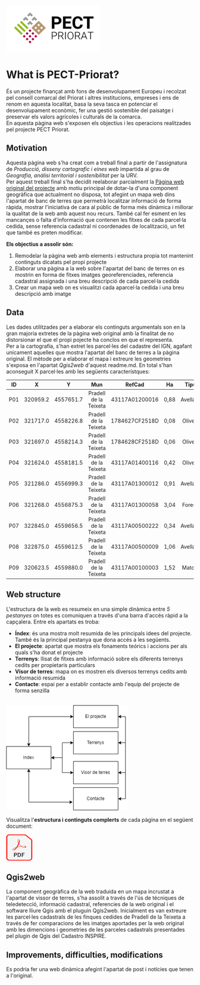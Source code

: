 <img src="./images/Logo.png" alt="HTML5 Icon" width="250" height="128"> <br>
# What is PECT-Priorat?
És un projecte finançat amb fons de desenvolupament Europeu i recolzat pel consell comarcal del Priorat i altres institucions, empreses i ens de renom en aquesta localitat, basa la seva tasca en potenciar el desenvolupament econòmic, fer una gestió sostenible del paisatge i preservar els valors agricoles i culturals de la comarca.<br>
En aquesta pàgina web s'exposen els objectius i les operacions realitzades pel projecte PECT Priorat.
## Motivation
Aquesta pàgina web s'ha creat com a treball final a partir de l'assignatura de *Producció, disseny cartografic i eines web* impartida al grau de *Geografia, anàlisi territorial i sostenibilitat* per la URV. <br>
Per aquest treball final s'ha decidit reelaborar parcialment la [Pàgina web original del projecte](http://pectpriorat.cat/) amb motiu principal de dotar-la d'una component geogràfica que actualment no disposa, tot afegint un mapa web dins l'apartat de banc de terres que permetrà localitzar informació de forma ràpida, mostrar l'iniciativa de cara al públic de forma més dinàmica i millorar la qualitat de la web amb aquest nou recurs. També cal fer esment en les mancançes o falta d'informació que contenen les fitxes de cada parcel·la cedida, sense referencia cadastral ni coordenades de localització, un fet que també es preten modificar.<br>

**Els objectius a assolir són:**
1. Remodelar la pàgina web amb elements i estructura propia tot mantenint continguts dicatats pel propi projecte
2. Elaborar una pàgina a la web sobre l'apartat del banc de terres on es mostrin en forma de fitxes imatges georeferenciades, referencia cadastral assignada i una breu descripció de cada parcel·la cedida
3. Crear un mapa web on es visualitzi cada aparcel·la cedida i una breu descripció amb imatge
## Data
Les dades utilitzades per a elaborar els continguts argumentals son en la gran majoria extretes de la pàgina web original amb la finalitat de no distorsionar el que el propi pojecte ha conclos en que el representa. <br>
Per a la cartografia, s'han extret les parcel·les del cadastre del IGN, agafant unicament aquelles que mostra l'apartat del banc de terres a la pàgina original. El mètode per a elaborar el mapa i extreure les geometries s'exposa en l'apartat *Qgis2web* d'aquest readme.md. En total s'han aconseguit X parcel·les amb les següents característques: <br>

|ID|X|Y|Mun|RefCad|Ha|Tipus|regadiu|
| ------------- |:-------------:|:-------------:|:-------------:|:-------------:|:-------------:|:-------------:|-------------:|
|P01|	320959.2|	4557651.7|	Pradell de la Teixeta|	43117A01200016|	0,88|Avellaner|No|
|P02|	321717.0|	4558226.8|	Pradell de la Teixeta|	1784627CF2518D| 0,08|Oliverar|No|
|P03|	321697.0|	4558214.3|	Pradell de la Teixeta|	1784628CF2518D| 0,06|Oliverar|No|
|P04|	321624.0|	4558181.5|	Pradell de la Teixeta|	43117A01400116| 0,42|Oliverar|No|
|P05|	321286.0|	4556999.3|	Pradell de la Teixeta|	43117A01300012| 0,91|Avellaner|No|
|P06|	321268.0|	4556875.3|	Pradell de la Teixeta|	43117A01300058| 3,04|Forestal|No|
|P07|	322845.0|	4559656.5|	Pradell de la Teixeta|	43117A00500222| 0,34|Avellaner|No|
|P08|	322875.0|	4559612.5|  Pradell de la Teixeta|	43117A00500009| 1,06|Avellaner|No|
|P09|	320623.5|	4559880.0|	Pradell de la Teixeta|	43117A00100003| 1,52|Matollar|No|



## Web structure
L'estructura de la web es resumeix en una simple dinàmica entre *5 pestanyes* on totes es comuniquen a través d'una barra d'accés ràpid a la capçalera. Entre els apartats es troba:
- **Índex**: és una mostra molt resumida de les principals idees del projecte. També és la principal pestanya que dona accés a les següents.
- **El projecte**: apartat que mostra els fonaments teórics i accions per als quals s'ha donat el projecte
- **Terrenys**: llisat de fitxes amb informació sobre els diferents terrenys cedits per propietaris particulars
- **Visor de terres**: mapa on es mostren els diversos terrenys cedits amb informació resumida
- **Contacte**: espai per a establir contacte amb l'equip del projecte de forma senzilla 
<br>
<img src="./readme/webflow.png" alt="HTML5 Icon">

Visualitza l'**estructura i continguts complerts** de cada pàgina en el següent document:<br>

<a href= "./docx/continguts.pdf"><img src="./docx/pdf.png" width="70" height="70"></a> <br> 
## Qgis2web
La component geogràfica de la web traduida en un mapa incrustat a l'apartat de vissor de terres, s'ha assolit a través de l'ús de técniques de teledetecció, informació cadastral, referencies de la web original i el software lliure Qgis amb el pluguin Qgis2web.
Inicialment es van extreure les parcel·les cadastrals de les finques cedides de Pradell de la Teixeta a través de fer comparacions de les imatges aportades per la web original amb les dimencions i geometries de les parceles cadastrals presentades pel plugin de Qgis del Cadastro INSPIRE.

## Improvements, difficulties, modifications
Es podria fer una web dinàmica afegint l'apartat de post i notícies que tenen a l'original.
